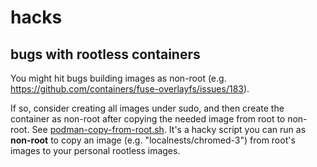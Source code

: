 hacks
=====

bugs with rootless containers
-----------------------------

You might hit bugs building images as non-root
(e.g. https://github.com/containers/fuse-overlayfs/issues/183).

If so, consider creating all images under sudo, and then create the container
as non-root after copying the needed image from root to non-root.
See [podman-copy-from-root.sh](podman-copy-from-root.sh). It's a hacky script
you can run as **non-root** to copy an image (e.g. "localnests/chromed-3") from
root's images to your personal rootless images.


